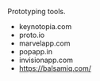 
Prototyping tools.
- keynotopia.com
- proto.io
- marvelapp.com
- popapp.in
- invisionapp.com
- https://balsamiq.com/